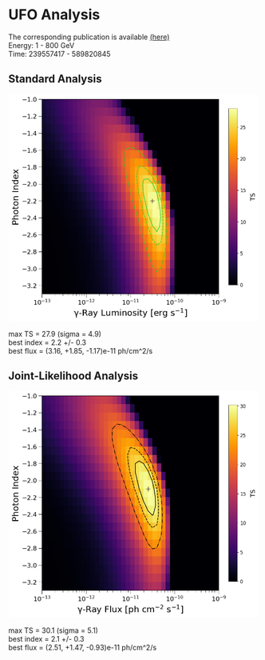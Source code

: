 # UFO Analysis

The corresponding publication is available [(here)](https://iopscience.iop.org/article/10.3847/1538-4357/ac1bb2) <br />
Energy: 1 - 800 GeV <br />
Time: 239557417 - 589820845 <br />

## Standard Analysis

<p align="center">
<img width="500"  src="summed_array_ufo_SA.png">
</p>

max TS = 27.9 (sigma = 4.9) <br />
best index = 2.2 +/- 0.3 <br />
best flux = (3.16, +1.85, -1.17)e-11 ph/cm^2/s <br />

## Joint-Likelihood Analysis

<p align="center">
<img width="500"  src="summed_array_ufo_JLA.png">
</p>

max TS = 30.1 (sigma = 5.1) <br />
best index = 2.1 +/- 0.3 <br />
best flux = (2.51, +1.47, -0.93)e-11 ph/cm^2/s <br />
